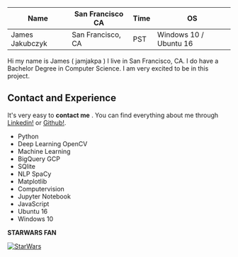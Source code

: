 Name | San Francisco CA | Time | OS | 
------------ | ------------- | ------------- | ------------
James Jakubczyk | San Francisco, CA | PST | Windows 10 / Ubuntu 16



Hi my name is James ( jamjakpa ) I live in San Francisco, CA.
I do have a Bachelor Degree in Computer Science.
I am very excited to be in this project.

## Contact and Experience

It's very easy to **contact me** . You can find everything about me through [Linkedin!](https://www.linkedin.com/in/james-jakubczyk-318b2753/) or [Github!](https://github.com/jamjakpa).

* Python
* Deep Learning OpenCV 
* Machine Learning
* BigQuery GCP
* SQlite
* NLP SpaCy
* Matplotlib
* Computervision
* Jupyter Notebook 
* JavaScript
* Ubuntu 16
* Windows 10


**STARWARS FAN** 

[![StarWars](http://img.youtube.com/vi/l99Yilm6V4s/0.jpg)](https://www.youtube.com/watch?v=l99Yilm6V4s)


 
